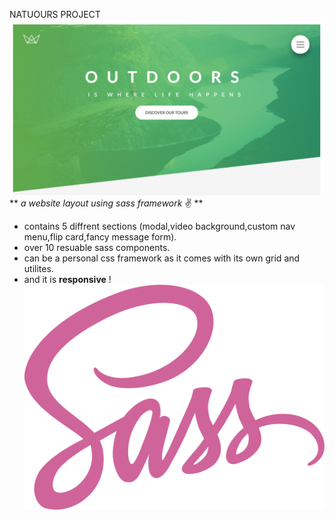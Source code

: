  NATUOURS PROJECT 
 ![alt text](https://github.com/OthmanAmoudi/layout-sass/blob/master/NTUOURS.png)
** _a website layout using sass framework_ :v: **
- contains 5 diffrent sections (modal,video background,custom nav menu,flip card,fancy message form).
- over 10 resuable sass components.
- can be a personal css framework as it comes with its own grid and utilites.
- and it is **responsive** !
 ![alt text](https://github.com/OthmanAmoudi/layout-sass/blob/master/sass-1.svg)
